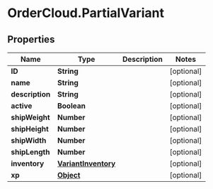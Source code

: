 # OrderCloud.PartialVariant

## Properties
Name | Type | Description | Notes
------------ | ------------- | ------------- | -------------
**ID** | **String** |  | [optional] 
**name** | **String** |  | [optional] 
**description** | **String** |  | [optional] 
**active** | **Boolean** |  | [optional] 
**shipWeight** | **Number** |  | [optional] 
**shipHeight** | **Number** |  | [optional] 
**shipWidth** | **Number** |  | [optional] 
**shipLength** | **Number** |  | [optional] 
**inventory** | [**VariantInventory**](VariantInventory.md) |  | [optional] 
**xp** | [**Object**](.md) |  | [optional] 


